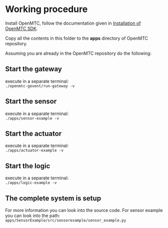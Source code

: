 # Working procedure
Install OpenMTC, follow the documentation given in [Installation of OpenMTC
SDK](https://fiware-openmtc.readthedocs.io/en/latest/install-sdk/index.html).

Copy all the contents in this folder to the **apps** directory of OpenMTC
repository.

Assuming you are already in the OpenMTC repository do the following:
## Start the gateway
execute in a separate terminal:  
```./openmtc-gevent/run-gateway -v```

## Start the sensor
execute in a separate terminal:  
```./apps/sensor-example -v```

## Start the actuator
execute in a separate terminal:  
```./apps/actuator-example -v```  


## Start the logic
execute in a separate terminal:  
```./apps/logic-example -v```

## The complete system is setup
For more information you can look into the source code. For sensor example you
can look into the path:  
```apps/SensorExample/src/sensorexample/sensor_example.py```
